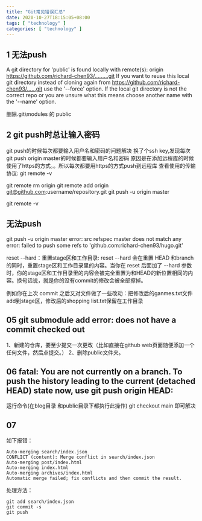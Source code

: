 ```yaml
---
title: "Git常见错误汇总"
date: 2020-10-27T18:15:05+08:00
tags: [ "technology" ]
categories: [ "technology" ]
---
```


## 1 无法push
A git directory for 'public' is found locally with remote(s):
  origin        https://github.com/richard-chen93/.........git
If you want to reuse this local git directory instead of cloning again from
  https://github.com/richard-chen93/......git
use the '--force' option. If the local git directory is not the correct repo
or you are unsure what this means choose another name with the '--name' option.

删除.git\modules 的 public

## 2 git push时总让输入密码
git push的时候每次都要输入用户名和密码的问题解决
换了个ssh key,发现每次git push origin master的时候都要输入用户名和密码
原因是在添加远程库的时候使用了https的方式。。所以每次都要用https的方式push到远程库
查看使用的传输协议:
git remote -v

git remote rm origin
git remote add origin git@github.com:username/repository.git
git push -u origin master

git remote -v


## 无法push 
git push -u origin master
error: src refspec master does not match any
error: failed to push some refs to 'github.com:richard-chen93/hugo.git'

reset --hard：重置stage区和工作目录:
reset --hard 会在重置 HEAD 和branch的同时，重置stage区和工作目录里的内容。当你在 reset 后面加了 --hard 参数时，你的stage区和工作目录里的内容会被完全重置为和HEAD的新位置相同的内容。换句话说，就是你的没有commit的修改会被全部擦掉。

例如你在上次 commit 之后又对文件做了一些改动：把修改后的ganmes.txt文件add到stage区，修改后的shopping list.txt保留在工作目录

## 05 git submodule add error: does not have a commit checked out
1、新建的仓库，要至少提交一次更改（比如直接在github web页面随便添加一个任何文件，然后点提交。）
2、删除public文件夹。


## 06 fatal: You are not currently on a branch. To push the history leading to the current (detached HEAD) state now, use      git push origin HEAD:<name-of-remote-branch>

运行命令(在blog目录 和public目录下都执行此操作)
git checkout main
即可解决

## 07
如下报错：
```
Auto-merging search/index.json
CONFLICT (content): Merge conflict in search/index.json
Auto-merging post/index.html
Auto-merging index.html
Auto-merging archives/index.html
Automatic merge failed; fix conflicts and then commit the result.
```
处理方法：
```
git add search/index.json
git commit -s
git push

```


​                
